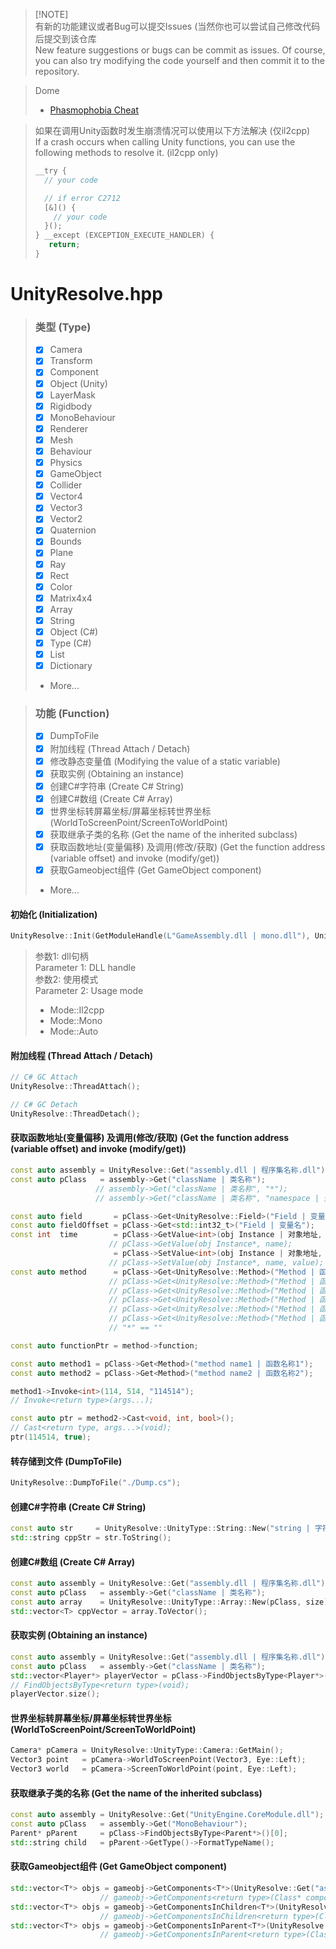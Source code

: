 > [!NOTE]\
> 有新的功能建议或者Bug可以提交Issues (当然你也可以尝试自己修改代码后提交到该仓库\
> New feature suggestions or bugs can be commit as issues. Of course, you can also try modifying the code yourself and then commit it to the repository.

> Dome
> - [Phasmophobia Cheat](https://github.com/issuimo/PhasmophobiaCheat/tree/main)

> 如果在调用Unity函数时发生崩溃情况可以使用以下方法解决 (仅il2cpp)\
> If a crash occurs when calling Unity functions, you can use the following methods to resolve it. (il2cpp only)
> ``` c++
> __try {
>   // your code
> 
>   // if error C2712
>   [&]() {
>     // your code
>   }();
> } __except (EXCEPTION_EXECUTE_HANDLER) {
>    return;
> }
> ```

# UnityResolve.hpp
> ### 类型 (Type)
> - [X] Camera
> - [X] Transform
> - [X] Component
> - [X] Object (Unity)
> - [X] LayerMask
> - [X] Rigidbody
> - [x] MonoBehaviour
> - [x] Renderer
> - [x] Mesh
> - [X] Behaviour
> - [X] Physics
> - [X] GameObject
> - [X] Collider
> - [X] Vector4
> - [X] Vector3
> - [X] Vector2
> - [X] Quaternion
> - [X] Bounds
> - [X] Plane
> - [X] Ray
> - [X] Rect
> - [X] Color
> - [X] Matrix4x4
> - [X] Array
> - [x] String
> - [x] Object (C#)
> - [X] Type (C#)
> - [X] List
> - [X] Dictionary
> - More...

> ### 功能 (Function)
> - [X] DumpToFile
> - [X] 附加线程 (Thread Attach / Detach)
> - [X] 修改静态变量值 (Modifying the value of a static variable)
> - [X] 获取实例 (Obtaining an instance)
> - [X] 创建C#字符串 (Create C# String)
> - [X] 创建C#数组 (Create C# Array)
> - [X] 世界坐标转屏幕坐标/屏幕坐标转世界坐标 (WorldToScreenPoint/ScreenToWorldPoint)
> - [X] 获取继承子类的名称 (Get the name of the inherited subclass)
> - [X] 获取函数地址(变量偏移) 及调用(修改/获取) (Get the function address (variable offset) and invoke (modify/get))
> - [x] 获取Gameobject组件 (Get GameObject component)
> - More...

#### 初始化 (Initialization)
``` c++
UnityResolve::Init(GetModuleHandle(L"GameAssembly.dll | mono.dll"), UnityResolve::Mode::Auto);
```
> 参数1: dll句柄 \
> Parameter 1: DLL handle \
> 参数2: 使用模式 \
> Parameter 2: Usage mode
> - Mode::Il2cpp
> - Mode::Mono
> - Mode::Auto

#### 附加线程 (Thread Attach / Detach)
``` c++
// C# GC Attach
UnityResolve::ThreadAttach();

// C# GC Detach
UnityResolve::ThreadDetach();
```

#### 获取函数地址(变量偏移) 及调用(修改/获取) (Get the function address (variable offset) and invoke (modify/get))
``` c++
const auto assembly = UnityResolve::Get("assembly.dll | 程序集名称.dll");
const auto pClass   = assembly->Get("className | 类名称");
                   // assembly->Get("className | 类名称", "*");
                   // assembly->Get("className | 类名称", "namespace | 空间命名");

const auto field       = pClass->Get<UnityResolve::Field>("Field | 变量名");
const auto fieldOffset = pClass->Get<std::int32_t>("Field | 变量名");
const int  time        = pClass->GetValue<int>(obj Instance | 对象地址, "time");
                      // pClass->GetValue(obj Instance*, name);
                       = pClass->SetValue<int>(obj Instance | 对象地址, "time", 114514);
                      // pClass->SetValue(obj Instance*, name, value);
const auto method      = pClass->Get<UnityResolve::Method>("Method | 函数名");
                      // pClass->Get<UnityResolve::Method>("Method | 函数名", { "System.String" });
                      // pClass->Get<UnityResolve::Method>("Method | 函数名", { "*", "System.String" });
                      // pClass->Get<UnityResolve::Method>("Method | 函数名", { "*", "", "System.String" });
                      // pClass->Get<UnityResolve::Method>("Method | 函数名", { "*", "System.Int32", "System.String" });
                      // pClass->Get<UnityResolve::Method>("Method | 函数名", { "*", "System.Int32", "System.String", "*" });
                      // "*" == ""

const auto functionPtr = method->function;

const auto method1 = pClass->Get<Method>("method name1 | 函数名称1");
const auto method2 = pClass->Get<Method>("method name2 | 函数名称2");

method1->Invoke<int>(114, 514, "114514");
// Invoke<return type>(args...);

const auto ptr = method2->Cast<void, int, bool>();
// Cast<return type, args...>(void);
ptr(114514, true);
```
#### 转存储到文件 (DumpToFile)
``` C++
UnityResolve::DumpToFile("./Dump.cs");
```
#### 创建C#字符串 (Create C# String)
``` c++
const auto str     = UnityResolve::UnityType::String::New("string | 字符串");
std::string cppStr = str.ToString();
```
#### 创建C#数组 (Create C# Array)
``` c++
const auto assembly = UnityResolve::Get("assembly.dll | 程序集名称.dll");
const auto pClass   = assembly->Get("className | 类名称");
const auto array    = UnityResolve::UnityType::Array::New(pClass, size);
std::vector<T> cppVector = array.ToVector();
```
#### 获取实例 (Obtaining an instance)
``` c++
const auto assembly = UnityResolve::Get("assembly.dll | 程序集名称.dll");
const auto pClass   = assembly->Get("className | 类名称");
std::vector<Player*> playerVector = pClass->FindObjectsByType<Player*>();
// FindObjectsByType<return type>(void);
playerVector.size();
```
#### 世界坐标转屏幕坐标/屏幕坐标转世界坐标 (WorldToScreenPoint/ScreenToWorldPoint)
``` c++
Camera* pCamera = UnityResolve::UnityType::Camera::GetMain();
Vector3 point   = pCamera->WorldToScreenPoint(Vector3, Eye::Left);
Vector3 world   = pCamera->ScreenToWorldPoint(point, Eye::Left);
```
#### 获取继承子类的名称 (Get the name of the inherited subclass)
``` c++
const auto assembly = UnityResolve::Get("UnityEngine.CoreModule.dll");
const auto pClass   = assembly->Get("MonoBehaviour");
Parent* pParent     = pClass->FindObjectsByType<Parent*>()[0];
std::string child   = pParent->GetType()->FormatTypeName();
```
#### 获取Gameobject组件 (Get GameObject component)
``` c++
std::vector<T*> objs = gameobj->GetComponents<T*>(UnityResolve::Get("assembly.dll")->Get("class")));
                    // gameobj->GetComponents<return type>(Class* component)
std::vector<T*> objs = gameobj->GetComponentsInChildren<T*>(UnityResolve::Get("assembly.dll")->Get("class")));
                    // gameobj->GetComponentsInChildren<return type>(Class* component)
std::vector<T*> objs = gameobj->GetComponentsInParent<T*>(UnityResolve::Get("assembly.dll")->Get("class")));
                    // gameobj->GetComponentsInParent<return type>(Class* component)
```
